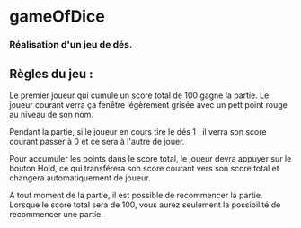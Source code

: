 # gameOfDice

### Réalisation d'un jeu de dés.

## Règles du jeu :

Le premier joueur qui cumule un score total de 100 gagne la partie.
Le joueur courant verra ça fenêtre légèrement grisée avec un pett point rouge au niveau de son nom.

Pendant la partie, si le joueur en cours tire le dés 1 , il verra son score courant passer à 0 et ce sera à l'autre de jouer.

Pour accumuler les points dans le score total, le joueur devra appuyer sur le bouton Hold, ce qui transférera son score courant vers son score total et changera automatiquement de joueur.

A tout moment de la partie, il est possible de recommencer la partie. Lorsque le score total sera de 100, vous aurez seulement la possibilité de recommencer une partie.
